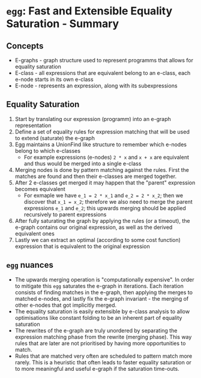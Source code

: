 # `egg`: Fast and Extensible Equality Saturation - Summary

## Concepts
 - E-graphs - graph structure used to represent programms that allows for equality saturation
 - E-class - all expressions that are equivalent belong to an e-class, each e-node starts in its own e-class
 - E-node - represents an expression, along with its subexpressions

## Equality Saturation
 1. Start by translating our expression (programm) into an e-graph representation
 2. Define a set of equality rules for expression matching that will be used to extend (saturate) the e-graph
 3. Egg maintains a UnionFind like structure to remember which e-nodes belong to which e-classes
     - For example expressions (e-nodes) `2 * x` and `x + x` are equivalent and thus would be
  merged into a single e-class
 4. Merging nodes is done by pattern matching against the rules. First the matches are found and then their
e-classes are merged together.
 5. After 2 e-classes get merged it may happen that the "parent" expression becomes equivalent
    - For exmaple we have `e_1 = 2 * x_1` and `e_2 = 2 * x_2`; then we discover that `x_1 = x_2`; therefore we also
  need to merge the parent expressions `e_1` and `e_2`; this upwards merging should be applied recursively to parent expressions
 6. After fully saturating the graph by applying the rules (or a timeout), the e-graph contains our original
 expression, as well as the derived equivalent ones
 7. Lastly we can extract an optimal (according to some cost function) expression that is equivalent to the original expression

## `egg` nuances
 - The upwards merging operation is "computationally expensive". In order to mitigate this `egg` saturates the e-graph in iterations.
 Each iteration consists of finding matches in the e-graph, then applying the merges to matched e-nodes, and lastly fix the e-graph
 invariant - the merging of other e-nodes that got implicitly merged.
 - The equality saturation is easily extensible by e-class analysis to allow optimisations like constant folding to be an inherent
 part of equality saturation
 - The rewrites of the e-graph are truly unordered by separating the expression matching phase from the rewrite (merging phase). This way
 rules that are later are not prioritised by having more opportunities to match.
 - Rules that are matched very often are scheduled to pattern match more rarely. This is a heuristic that often leads to faster equality
 saturation or to more meaningful and useful e-graph if the saturation time-outs.
